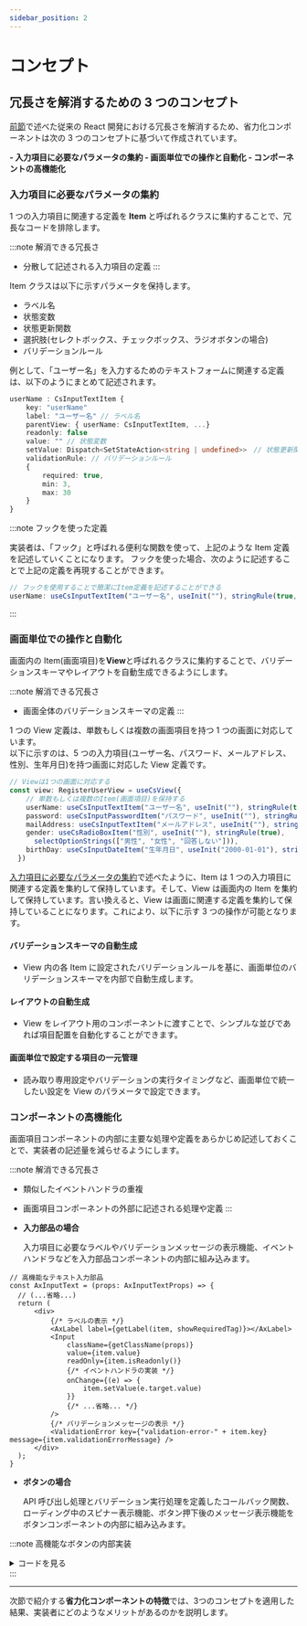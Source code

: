 ```yaml
---
sidebar_position: 2
---
```


# コンセプト

## 冗長さを解消するための 3 つのコンセプト

[前節](./motivation.md)で述べた従来の React 開発における冗長さを解消するため、省力化コンポーネントは次の 3 つのコンセプトに基づいて作成されています。

<strong>
- 入力項目に必要なパラメータの集約
- 画面単位での操作と自動化
- コンポーネントの高機能化
</strong>

### 入力項目に必要なパラメータの集約

1 つの入力項目に関連する定義を<strong> Item </strong>と呼ばれるクラスに集約することで、冗長なコードを排除します。

:::note 解消できる冗長さ

- 分散して記述される入力項目の定義
  :::

Item クラスは以下に示すパラメータを保持します。

- ラベル名
- 状態変数
- 状態更新関数
- 選択肢(セレクトボックス、チェックボックス、ラジオボタンの場合)
- バリデーションルール

例として、「ユーザー名」を入力するためのテキストフォームに関連する定義は、以下のようにまとめて記述されます。

```Typescript
userName : CsInputTextItem {
    key: "userName"
    label: "ユーザー名" // ラベル名
    parentView: { userName: CsInputTextItem, ...}
    readonly: false
    value: "" // 状態変数
    setValue: Dispatch<SetStateAction<string | undefined>>　// 状態更新関数
    validationRule: // バリデーションルール
    {
        required: true,
        min: 3,
        max: 30
    }
}
```

:::note フックを使った定義

実装者は、「フック」と呼ばれる便利な関数を使って、上記のような Item 定義を記述していくことになります。
フックを使った場合、次のように記述することで上記の定義を再現することができます。

```Typescript
// フックを使用することで簡潔にItem定義を記述することができる
userName: useCsInputTextItem("ユーザー名", useInit(""), stringRule(true, 3, 30))
```

:::

### 画面単位での操作と自動化

画面内の Item(画面項目)を<strong>View</strong>と呼ばれるクラスに集約することで、バリデーションスキーマやレイアウトを自動生成できるようにします。

:::note 解消できる冗長さ

- 画面全体のバリデーションスキーマの定義
  :::

1 つの View 定義は、単数もしくは複数の画面項目を持つ 1 つの画面に対応しています。  
以下に示すのは、5 つの入力項目(ユーザー名、パスワード、メールアドレス、性別、生年月日)を持つ画面に対応した View 定義です。

```Typescript
// Viewは1つの画面に対応する
const view: RegisterUserView = useCsView({
    // 単数もしくは複数のItem(画面項目)を保持する
    userName: useCsInputTextItem("ユーザー名", useInit(""), stringRule(true, 3, 30)),
    password: useCsInputPasswordItem("パスワード", useInit(""), stringRule(true, 8, 16)),
    mailAddress: useCsInputTextItem("メールアドレス", useInit(""), stringRule(true, 8, 20)),
    gender: useCsRadioBoxItem("性別", useInit(""), stringRule(true),
      selectOptionStrings(["男性", "女性", "回答しない"])),
    birthDay: useCsInputDateItem("生年月日", useInit("2000-01-01"), stringRule(true)),
  })
```

[入力項目に必要なパラメータの集約](#入力項目に必要なパラメータの集約)で述べたように、Item は 1 つの入力項目に関連する定義を集約して保持しています。そして、View は画面内の Item を集約して保持しています。言い換えると、View は画面に関連する定義を集約して保持していることになります。これにより、以下に示す 3 つの操作が可能となります。

#### バリデーションスキーマの自動生成

- View 内の各 Item に設定されたバリデーションルールを基に、画面単位のバリデーションスキーマを内部で自動生成します。

#### レイアウトの自動生成

- View をレイアウト用のコンポーネントに渡すことで、シンプルな並びであれば項目配置を自動化することができます。

#### 画面単位で設定する項目の一元管理

- 読み取り専用設定やバリデーションの実行タイミングなど、画面単位で統一したい設定を View のパラメータで設定できます。

### コンポーネントの高機能化

画面項目コンポーネントの内部に主要な処理や定義をあらかじめ記述しておくことで、実装者の記述量を減らせるようにします。

:::note 解消できる冗長さ

- 類似したイベントハンドラの重複
- 画面項目コンポーネントの外部に記述される処理や定義
  :::

- <strong>入力部品の場合</strong>

  入力項目に必要なラベルやバリデーションメッセージの表示機能、イベントハンドラなどを入力部品コンポーネントの内部に組み込みます。

```tsx
// 高機能なテキスト入力部品
const AxInputText = (props: AxInputTextProps) => {
  // (...省略...)
  return (
      <div>
          {/* ラベルの表示 */}
          <AxLabel label={getLabel(item, showRequiredTag)}></AxLabel>
          <Input
              className={getClassName(props)}
              value={item.value}
              readOnly={item.isReadonly()}
              {/* イベントハンドラの実装 */}
              onChange={(e) => {　
                  item.setValue(e.target.value)
              }}
              {/* ...省略... */}
          />
          {/* バリデーションメッセージの表示 */}
          <ValidationError key={"validation-error-" + item.key} message={item.validationErrorMessage} />
      </div>
  );
}
```

- <strong>ボタンの場合</strong>

  API 呼び出し処理とバリデーション実行処理を定義したコールバック関数、ローディング中のスピナー表示機能、ボタン押下後のメッセージ表示機能をボタンコンポーネントの内部に組み込みます。

:::note 高機能なボタンの内部実装

<details>
  <summary>コードを見る</summary>

```tsx
// 高機能なボタン
export const AxMutateButton = (props: AxMutateButtonProps<TApiRequest, TApiResponse>) => {
  const { event, validationViews, antdProps } = props;

  // スピナーの表示機能
  useEffect(() => {
    if (!event.isLoading) {
      if (event.isSuccess) {
        event.setResponse();
      } else if (event.isError) {
        event.setError();
      }
    }
  }, [event]);

  // ボタン押下時に実行されるコールバック関数
  const onClick = useCallback(async () => {

    // バリデーション実行処理
    const validationOk = executeValidation(validationViews);

    // (...省略...)

    // API呼び出し処理
    await event.onClick();
  }, [event, validationViews]);

  return (
    <div className={getClassName(props, "button-area")}>
      {/* ボタン押下後のメッセージ */}
      {event.result.isSuccess && props.successMessage && (
        <Alert message={props.successMessage} ... />
      )}
      {/* ...省略... */}

      {/* ボタン */}
      <Button
        loading={event.isLoading}
        onClick={() => onClick()}
        {/* ...省略... */}
      >
        {props.children}
      </Button>
    </div>
  );
};
```

</details>
:::

<hr/>
次節で紹介する<strong>省力化コンポーネントの特徴</strong>では、3つのコンセプトを適用した結果、実装者にどのようなメリットがあるのかを説明します。
